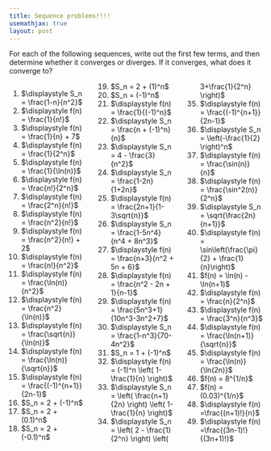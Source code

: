 ```yaml
---
title: Sequence problems!!!!
usemathjax: true
layout: post
---
```



For each of the following sequences, write out the first few terms, and then determine whether it converges or diverges. If it converges, what does it converge to? 

<div style="column-width: 10em;  column-gap: 2em;">
<ol class='problems'>
<li> $\displaystyle S_n = \frac{1-n}{n^2}$ </li>
<li> $\displaystyle f(n) = \frac{1}{n!}$ </li>
<li> $\displaystyle f(n) = \frac{1}{n} + 7$ </li>
<li> $\displaystyle f(n) = \frac{1}{2^n}$ </li>
<li> $\displaystyle f(n) = \frac{1}{\ln(n)}$ </li>
<li> $\displaystyle f(n) = \frac{n!}{2^n}$ </li>
<li> $\displaystyle f(n) = \frac{2^n}{n!}$ </li>
<li> $\displaystyle f(n) = \frac{n^2}{n!}$ </li>
<li> $\displaystyle f(n) = \frac{n^2}{n!} + 2$ </li>
<li> $\displaystyle f(n) = \frac{n!}{n^2}$ </li>
<li> $\displaystyle f(n) = \frac{\ln(n)}{n^2}$ </li>
<li> $\displaystyle f(n) = \frac{n^2}{\ln(n)}$ </li>
<li> $\displaystyle f(n) = \frac{\sqrt{n}}{\ln(n)}$ </li>
<li> $\displaystyle f(n) = \frac{\ln(n)}{\sqrt{n}}$ </li>
<li> $\displaystyle f(n) = \frac{(-1)^{n+1}}{2n-1}$ </li>
<li> $S_n = 2 + (-1)^n$ </li>
<li> $S_n = 2 + (0.1)^n$ </li>
<li> $S_n = 2 + (-0.1)^n$ </li>
<li> $S_n = 2 + (1)^n$ </li>
<li> $S_n = (-1)^n$ </li>
<li> $\displaystyle f(n) = \frac{1}{(-1)^n}$ </li>
<li> $\displaystyle S_n = \frac{n + (-1)^n}{n}$ </li>
<li> $\displaystyle S_n = 4 - \frac{3}{n^2}$ </li>
<li> $\displaystyle S_n = \frac{1-2n}{1+2n}$ </li>
<li> $\displaystyle f(n) = \frac{2n+1}{1-3\sqrt{n}}$ </li>
<li> $\displaystyle S_n = \frac{1-5n^4}{n^4 + 8n^3}$ </li>
<li> $\displaystyle f(n) = \frac{n+3}{n^2 + 5n + 6}$ </li>
<li> $\displaystyle f(n) = \frac{n^2 - 2n + 1}{n-1}$ </li>
<li> $\displaystyle f(n) = \frac{5n^3+1}{10n^3-3n^2+7}$ </li>
<li> $\displaystyle S_n = \frac{1-n^3}{70-4n^2}$ </li>
<li> $S_n = 1 + (-1)^n$ </li>
<li> $\displaystyle f(n) = (-1)^n \left( 1-\frac{1}{n} \right)$ </li>
<li> $\displaystyle S_n = \left( \frac{n+1}{2n} \right) \left( 1- \frac{1}{n} \right)$ </li>
<li> $\displaystyle S_n = \left( 2 - \frac{1}{2^n} \right) \left( 3+\frac{1}{2^n} \right)$ </li>
<li> $\displaystyle f(n) = \frac{(-1)^{n+1}}{2n-1}$ </li>
<li> $\displaystyle S_n = \left(-\frac{1}{2} \right)^n$ </li>
<li> $\displaystyle f(n) = \frac{\sin(n)}{n}$ </li>
<li> $\displaystyle f(n) = \frac{\sin^2(n)}{2^n}$ </li>
<li> $\displaystyle S_n = \sqrt{\frac{2n}{n+1}}$ </li>
<li> $\displaystyle f(n) = \sin\left(\frac{\pi}{2} + \frac{1}{n}\right)$ </li>
<li> $f(n) = \ln(n) - \ln(n+1)$ </li>
<li> $\displaystyle f(n) = \frac{n}{2^n}$ </li>
<li> $\displaystyle f(n) = \frac{3^n}{n^3}$ </li>
<li> $\displaystyle f(n) = \frac{\ln(n+1)}{\sqrt{n}}$ </li>
<li> $\displaystyle f(n) = \frac{\ln(n)}{\ln(2n)}$ </li>
<li> $f(n) = 8^{1/n}$ </li>
<li> $f(n) = (0.03)^{1/n}$ </li>
<li> $\displaystyle f(n) =\frac{(n+1)!}{n}$ </li>
<li> $\displaystyle f(n) =\frac{(3n-1)!}{(3n+1)!}$ </li>
</ol>
</div>
